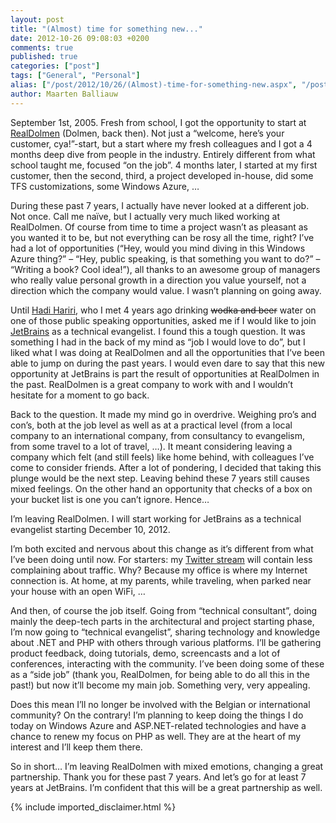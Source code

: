 ```yaml
---
layout: post
title: "(Almost) time for something new..."
date: 2012-10-26 09:08:03 +0200
comments: true
published: true
categories: ["post"]
tags: ["General", "Personal"]
alias: ["/post/2012/10/26/(Almost)-time-for-something-new.aspx", "/post/2012/10/26/(almost)-time-for-something-new.aspx"]
author: Maarten Balliauw
---
```

<p>September 1st, 2005. Fresh from school, I got the opportunity to start at <a href="http://www.realdolmen.com">RealDolmen</a> (Dolmen, back then). Not just a “welcome, here’s your customer, cya!”-start, but a start where my fresh colleagues and I got a 4 months deep dive from people in the industry. Entirely different from what school taught me, focused “on the job”. 4 months later, I started at my first customer, then the second, third, a project developed in-house, did some TFS customizations, some Windows Azure, …</p>  <p>During these past 7 years, I actually have never looked at a different job. Not once. Call me naïve, but I actually very much liked working at RealDolmen. Of course from time to time a project wasn’t as pleasant as you wanted it to be, but not everything can be rosy all the time, right? I’ve had a lot of opportunities (“Hey, would you mind diving in this Windows Azure thing?” – “Hey, public speaking, is that something you want to do?” – “Writing a book? Cool idea!”), all thanks to an awesome group of managers who really value personal growth in a direction you value yourself, not a direction which the company would value. I wasn’t planning on going away.</p>  <p>Until <a href="http://hadihariri.com/">Hadi Hariri</a>, who I met 4 years ago drinking <span style="text-decoration: line-through">wodka and beer</span> water on one of those public speaking opportunities, asked me if I would like to join <a href="http://jetbrains.com">JetBrains</a> as a technical evangelist. I found this a tough question. It was something I had in the back of my mind as “job I would love to do”, but I liked what I was doing at RealDolmen and all the opportunities that I’ve been able to jump on during the past years. I would even dare to say that this new opportunity at JetBrains is part the result of opportunities at RealDolmen in the past. RealDolmen is a great company to work with and I wouldn’t hesitate for a moment to go back.</p>  <p>Back to the question. It made my mind go in overdrive. Weighing pro’s and con’s, both at the job level as well as at a practical level (from a local company to an international company, from consultancy to evangelism, from some travel to a lot of travel, …). It meant considering leaving a company which felt (and still feels) like home behind, with colleagues I’ve come to consider friends. After a lot of pondering, I decided that taking this plunge would be the next step. Leaving behind these 7 years still causes mixed feelings. On the other hand an opportunity that checks of a box on your bucket list is one you can’t ignore. Hence…</p>  <p>I’m leaving RealDolmen. I will start working for JetBrains as a technical evangelist starting December 10, 2012.</p>  <p>I’m both excited and nervous about this change as it’s different from what I’ve been doing until now. For starters: my <a href="http://www.twitter.com/maartenballiauw">Twitter stream</a> will contain less complaining about traffic. Why? Because my office is where my Internet connection is. At home, at my parents, while traveling, when parked near your house with an open WiFi, …</p>  <p>And then, of course the job itself. Going from “technical consultant”, doing mainly the deep-tech parts in the architectural and project starting phase, I’m now going to “technical evangelist”, sharing technology and knowledge about .NET and PHP with others through various platforms. I’ll be gathering product feedback, doing tutorials, demo, screencasts and a lot of conferences, interacting with the community. I’ve been doing some of these as a “side job” (thank you, RealDolmen, for being able to do all this in the past!) but now it’ll become my main job. Something very, very appealing.</p>  <p>Does this mean I’ll no longer be involved with the Belgian or international community? On the contrary! I’m planning to keep doing the things I do today on Windows Azure and ASP.NET-related technologies and have a chance to renew my focus on PHP as well. They are at the heart of my interest and I’ll keep them there.</p>  <p>So in short… I’m leaving RealDolmen with mixed emotions, changing a great partnership. Thank you for these past 7 years. And let’s go for at least 7 years at JetBrains. I’m confident that this will be a great partnership as well.</p>
{% include imported_disclaimer.html %}
